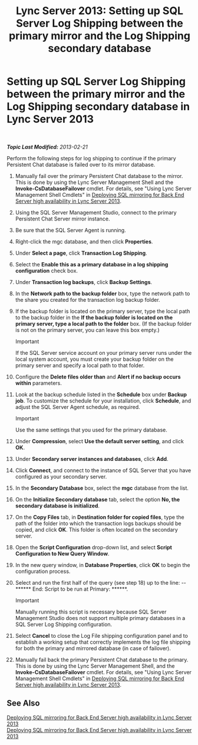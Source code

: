 ﻿---
title: 'Lync Server 2013: Setting up SQL Server Log Shipping between the primary mirror and the Log Shipping secondary database'
TOCTitle: Setting up SQL Server Log Shipping between the primary mirror and the Log Shipping secondary database
ms:assetid: 4e8e9ce9-4301-47f2-a0c3-669afeb53295
ms:mtpsurl: https://technet.microsoft.com/en-us/library/JJ204887(v=OCS.15)
ms:contentKeyID: 48184119
ms.date: 07/23/2014
mtps_version: v=OCS.15
---

<div data-xmlns="http://www.w3.org/1999/xhtml">

<div class="topic" data-xmlns="http://www.w3.org/1999/xhtml" data-msxsl="urn:schemas-microsoft-com:xslt" data-cs="http://msdn.microsoft.com/en-us/">

<div data-asp="http://msdn2.microsoft.com/asp">

# Setting up SQL Server Log Shipping between the primary mirror and the Log Shipping secondary database in Lync Server 2013

</div>

<div id="mainSection">

<div id="mainBody">

<span> </span>

_**Topic Last Modified:** 2013-02-21_

Perform the following steps for log shipping to continue if the primary Persistent Chat database is failed over to its mirror database.

1.  Manually fail over the primary Persistent Chat database to the mirror. This is done by using the Lync Server Management Shell and the **Invoke-CsDatabaseFailover** cmdlet. For details, see "Using Lync Server Management Shell Cmdlets" in [Deploying SQL mirroring for Back End Server high availability in Lync Server 2013](lync-server-2013-deploying-sql-mirroring-for-back-end-server-high-availability.md).

2.  Using the SQL Server Management Studio, connect to the primary Persistent Chat Server mirror instance.

3.  Be sure that the SQL Server Agent is running.

4.  Right-click the mgc database, and then click **Properties**.

5.  Under **Select a page**, click **Transaction Log Shipping**.

6.  Select the **Enable this as a primary database in a log shipping configuration** check box.

7.  Under **Transaction log backups**, click **Backup Settings**.

8.  In the **Network path to the backup folder** box, type the network path to the share you created for the transaction log backup folder.

9.  If the backup folder is located on the primary server, type the local path to the backup folder in the **If the backup folder is located on the primary server, type a local path to the folder** box. (If the backup folder is not on the primary server, you can leave this box empty.)
    
    <div>
    

    > [!IMPORTANT]
    > If the SQL Server service account on your primary server runs under the local system account, you must create your backup folder on the primary server and specify a local path to that folder.

    
    </div>

10. Configure the **Delete files older than** and **Alert if no backup occurs within** parameters.

11. Look at the backup schedule listed in the **Schedule** box under **Backup job**. To customize the schedule for your installation, click **Schedule**, and adjust the SQL Server Agent schedule, as required.
    
    <div>
    

    > [!IMPORTANT]
    > Use the same settings that you used for the primary database.

    
    </div>

12. Under **Compression**, select **Use the default server setting**, and click **OK**.

13. Under **Secondary server instances and databases**, click **Add**.

14. Click **Connect**, and connect to the instance of SQL Server that you have configured as your secondary server.

15. In the **Secondary Database** box, select the **mgc** database from the list.

16. On the **Initialize Secondary database** tab, select the option **No, the secondary database is initialized**.

17. On the **Copy Files** tab, in **Destination folder for copied files**, type the path of the folder into which the transaction logs backups should be copied, and click **OK**. This folder is often located on the secondary server.

18. Open the **Script Configuration** drop-down list, and select **Script Configuration to New Query Window**.

19. In the new query window, in **Database Properties**, click **OK** to begin the configuration process.

20. Select and run the first half of the query (see step 18) up to the line: -- \*\*\*\*\*\* End: Script to be run at Primary: \*\*\*\*\*\*.
    
    <div>
    

    > [!IMPORTANT]
    > Manually running this script is necessary because SQL Server Management Studio does not support multiple primary databases in a SQL Server Log Shipping configuration.

    
    </div>

21. Select **Cancel** to close the Log File shipping configuration panel and to establish a working setup that correctly implements the log file shipping for both the primary and mirrored database (in case of failover).

22. Manually fail back the primary Persistent Chat database to the primary. This is done by using the Lync Server Management Shell, and the **Invoke-CsDatabaseFailover** cmdlet. For details, see "Using Lync Server Management Shell Cmdlets" in [Deploying SQL mirroring for Back End Server high availability in Lync Server 2013](lync-server-2013-deploying-sql-mirroring-for-back-end-server-high-availability.md).

<div>

## See Also


[Deploying SQL mirroring for Back End Server high availability in Lync Server 2013](lync-server-2013-deploying-sql-mirroring-for-back-end-server-high-availability.md)  
[Deploying SQL mirroring for Back End Server high availability in Lync Server 2013](lync-server-2013-deploying-sql-mirroring-for-back-end-server-high-availability.md)  
  

</div>

</div>

<span> </span>

</div>

</div>

</div>

